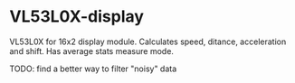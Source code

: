 # VL53L0X-display
VL53L0X for 16x2 display module. Calculates speed, ditance, acceleration and shift. Has average stats measure mode.

TODO: find a better way to filter "noisy" data
